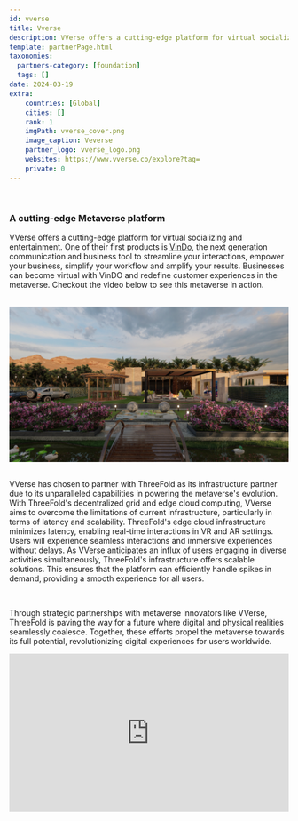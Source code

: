 ```yaml
---
id: vverse
title: Vverse
description: VVerse offers a cutting-edge platform for virtual socializing and entertainment.
template: partnerPage.html
taxonomies:
  partners-category: [foundation]
  tags: []
date: 2024-03-19
extra:
    countries: [Global]
    cities: []
    rank: 1
    imgPath: vverse_cover.png
    image_caption: Veverse
    partner_logo: vverse_logo.png
    websites: https://www.vverse.co/explore?tag=
    private: 0
---
```


<br/>

### **A cutting-edge Metaverse platform**
VVerse offers a cutting-edge platform for virtual socializing and entertainment. One of their first products is [VinDo](https://www.vindo.ai/), the next generation communication and business tool to streamline your interactions, empower your business, simplify your workflow and amplify your results. Businesses can become virtual with VinDO and redefine customer experiences in the metaverse. Checkout the video below to see this metaverse in action.

<br>

<div style="display: flex; justify-content: center;">
    <img src="vverse.png" alt="vverse" width="800"/>
</div>

<br>

VVerse has chosen to partner with ThreeFold as its infrastructure partner due to its unparalleled capabilities in powering the metaverse's evolution. With ThreeFold's decentralized grid and edge cloud computing, VVerse aims to overcome the limitations of current infrastructure, particularly in terms of latency and scalability. ThreeFold's edge cloud infrastructure minimizes latency, enabling real-time interactions in VR and AR settings. Users will experience seamless interactions and immersive experiences without delays. As VVerse anticipates an influx of users engaging in diverse activities simultaneously, ThreeFold's infrastructure offers scalable solutions. This ensures that the platform can efficiently handle spikes in demand, providing a smooth experience for all users.

<br>

Through strategic partnerships with metaverse innovators like VVerse, ThreeFold is paving the way for a future where digital and physical realities seamlessly coalesce. Together, these efforts propel the metaverse towards its full potential, revolutionizing digital experiences for users worldwide.

<div style="padding:56.6% 0 0 0;position:relative;"><iframe src="https://player.vimeo.com/video/917760972?badge=0&amp;autopause=0&amp;player_id=0&amp;app_id=58479" frameborder="0" allow="autoplay; fullscreen; picture-in-picture; clipboard-write" style="position:absolute;top:0;left:0;width:100%;height:100%;" title="vindo_intro"></iframe></div><script src="https://player.vimeo.com/api/player.js"></script>


